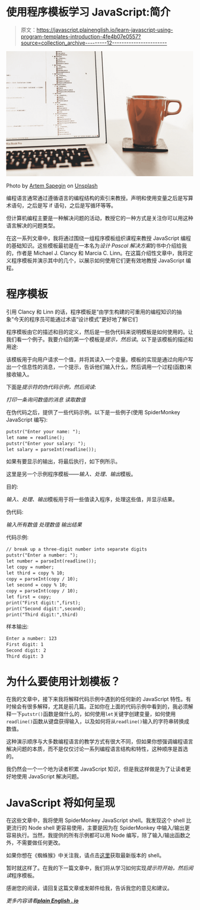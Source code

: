 # 使用程序模板学习 JavaScript:简介

> 原文：<https://javascript.plainenglish.io/learn-javascript-using-program-templates-introduction-4fe4b07e0557?source=collection_archive---------12----------------------->

![](img/db8bed5bb4e11c2fd467c0e81d04ee7d.png)

Photo by [Artem Sapegin](https://unsplash.com/@sapegin?utm_source=medium&utm_medium=referral) on [Unsplash](https://unsplash.com?utm_source=medium&utm_medium=referral)

编程语言通常通过遵循语言的编程结构的索引来教授。声明和使用变量之后是写算术语句，之后是写 if 语句，之后是写循环等等。

但计算机编程主要是一种解决问题的活动，教授它的一种方式是关注你可以用这种语言解决的问题类型。

在这一系列文章中，我将通过围绕一组程序模板组织课程来教授 JavaScript 编程的基础知识。这些模板最初是在一本名为*设计 Pascal 解决方案*的书中介绍给我的，作者是 Michael J. Clancy 和 Marcia C. Linn。在这篇介绍性文章中，我将定义程序模板并演示其中的几个，以展示如何使用它们更有效地教授 JavaScript 编程。

# 程序模板

引用 Clancy 和 Linn 的话，程序模板是“由学生构建的可重用的编程知识的抽象”今天的程序员可能通过术语“设计模式”更好地了解它们

程序模板由它的描述和目的定义，然后是一些伪代码来说明模板是如何使用的。让我们看一个例子。我要介绍的第一个模板是*提示，然后读*。以下是该模板的描述和用途:

该模板用于向用户请求一个值，并将其读入一个变量。模板的实现是通过向用户写出一个信息性的消息，一个提示，告诉他们输入什么，然后调用一个过程(函数)来接收输入。

下面是*提示符的伪代码示例，然后阅读*:

*打印一条询问数值的消息
读取数值*

在伪代码之后，提供了一些代码示例。以下是一些例子(使用 SpiderMonkey JavaScript 编写):

```
putstr("Enter your name: ");
let name = readline();
putstr("Enter your salary: ");
let salary = parseInt(readline());
```

如果有要显示的输出，将最后执行，如下例所示。

这里是另一个示例程序模板——*输入、处理、输出*模板。

目的:

*输入、处理、输出*模板用于将一些值读入程序，处理这些值，并显示结果。

伪代码:

*输入所有数值
处理数值
输出结果*

代码示例:

```
// break up a three-digit number into separate digits
putstr("Enter a number: ");
let number = parseInt(readline());
let copy = number;
let third = copy % 10;
copy = parseInt(copy / 10);
let second = copy % 10;
copy = parseInt(copy / 10);
let first = copy;
print("First digit:",first);
print("Second digit:",second);
print("Third digit:",third)
```

样本输出:

```
Enter a number: 123
First digit: 1
Second digit: 2
Third digit: 3
```

# 为什么要使用计划模板？

在我的文章中，接下来我将解释代码示例中遇到的任何新的 JavaScript 特性。有时候会有很多解释，尤其是前几篇。正如你在上面的代码示例中看到的，我必须解释一下`putstr()`函数是做什么的，如何使用`let`关键字创建变量，如何使用`readline()`函数从键盘获得输入，以及如何将从`readline()`输入的字符串转换成数值。

这种演示顺序与大多数编程语言的教学方式有很大不同，但如果你想强调编程语言解决问题的本质，而不是仅仅讨论一系列编程语言结构和特性，这种顺序是首选的。

我仍然会一个一个地为读者积累 JavaScript 知识，但是我这样做是为了让读者更好地使用 JavaScript 解决问题。

# JavaScript 将如何呈现

在这些文章中，我将使用 SpiderMonkey JavaScript shell。我发现这个 shell 比更流行的 Node shell 更容易使用，主要是因为在 SpiderMonkey 中输入/输出更容易执行。当然，我提供的所有示例都可以用 Node 编写，除了输入/输出函数之外，不需要做任何更改。

如果你想在《蜘蛛猴》中关注我，请点击[这里](https://archive.mozilla.org/pub/firefox/nightly/latest-mozilla-central/)获取最新版本的 shell。

暂时就这样了。在我的下一篇文章中，我们将从学习如何实现*提示符开始，然后阅读*程序模板。

感谢您的阅读，请回复这篇文章或发邮件给我，告诉我您的意见和建议。

*更多内容请看*[***plain English . io***](http://plainenglish.io/)